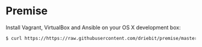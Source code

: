 Premise
=======

Install Vagrant, VirtualBox and Ansible on your OS X development box:

```bash
$ curl https://https://raw.githubusercontent.com/driebit/premise/master/setup | bash
```

